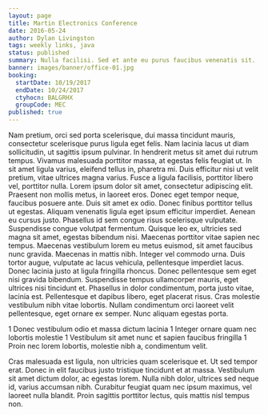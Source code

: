 ```yaml
---
layout: page
title: Martin Electronics Conference
date: 2016-05-24
author: Dylan Livingston
tags: weekly links, java
status: published
summary: Nulla facilisi. Sed et ante eu purus faucibus venenatis sit.
banner: images/banner/office-01.jpg
booking:
  startDate: 10/19/2017
  endDate: 10/24/2017
  ctyhocn: BALGRHX
  groupCode: MEC
published: true
---
```

Nam pretium, orci sed porta scelerisque, dui massa tincidunt mauris, consectetur scelerisque purus ligula eget felis. Nam lacinia lacus ut diam sollicitudin, ut sagittis ipsum pulvinar. In hendrerit metus sit amet dui rutrum tempus. Vivamus malesuada porttitor massa, at egestas felis feugiat ut. In sit amet ligula varius, eleifend tellus in, pharetra mi. Duis efficitur nisi ut velit pretium, vitae ultrices magna varius. Fusce a ligula facilisis, porttitor libero vel, porttitor nulla. Lorem ipsum dolor sit amet, consectetur adipiscing elit. Praesent non mollis metus, in laoreet eros. Donec eget tempor neque, faucibus posuere ante. Duis sit amet ex odio. Donec finibus porttitor tellus ut egestas. Aliquam venenatis ligula eget ipsum efficitur imperdiet. Aenean eu cursus justo. Phasellus id sem congue risus scelerisque vulputate.
Suspendisse congue volutpat fermentum. Quisque leo ex, ultricies sed magna sit amet, egestas bibendum nisi. Maecenas porttitor vitae sapien nec tempus. Maecenas vestibulum lorem eu metus euismod, sit amet faucibus nunc gravida. Maecenas in mattis nibh. Integer vel commodo urna. Duis tortor augue, vulputate ac lacus vehicula, pellentesque imperdiet lacus. Donec lacinia justo at ligula fringilla rhoncus. Donec pellentesque sem eget nisi gravida bibendum. Suspendisse tempus ullamcorper mauris, eget ultrices nisi tincidunt et. Phasellus in dolor condimentum, porta justo vitae, lacinia est. Pellentesque et dapibus libero, eget placerat risus. Cras molestie vestibulum nibh vitae lobortis. Nullam condimentum orci laoreet velit pellentesque, eget ornare ex semper. Nunc aliquam egestas porta.

1 Donec vestibulum odio et massa dictum lacinia
1 Integer ornare quam nec lobortis molestie
1 Vestibulum sit amet nunc et sapien faucibus fringilla
1 Proin nec lorem lobortis, molestie nibh a, condimentum velit.

Cras malesuada est ligula, non ultricies quam scelerisque et. Ut sed tempor erat. Donec in elit faucibus justo tristique tincidunt et at massa. Vestibulum sit amet dictum dolor, ac egestas lorem. Nulla nibh dolor, ultrices sed neque id, varius accumsan nibh. Curabitur feugiat quam nec ipsum maximus, vel laoreet nulla blandit. Proin sagittis porttitor lectus, quis mattis nisl tempus non.
